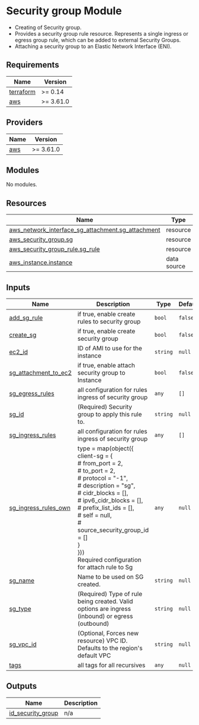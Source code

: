 <!-- BEGIN_TF_DOCS -->
<!-- markdownlint-disable MD033 -->
# Security group Module

- Creating of Security group.
- Provides a security group rule resource. Represents a single ingress or egress group rule, which can be added to external Security Groups.
- Attaching a security group to an Elastic Network Interface (ENI).

## Requirements

| Name | Version |
|------|---------|
| <a name="requirement_terraform"></a> [terraform](#requirement\_terraform) | >= 0.14 |
| <a name="requirement_aws"></a> [aws](#requirement\_aws) | >= 3.61.0 |

## Providers

| Name | Version |
|------|---------|
| <a name="provider_aws"></a> [aws](#provider\_aws) | >= 3.61.0 |

## Modules

No modules.

## Resources

| Name | Type |
|------|------|
| [aws_network_interface_sg_attachment.sg_attachment](https://registry.terraform.io/providers/hashicorp/aws/latest/docs/resources/network_interface_sg_attachment) | resource |
| [aws_security_group.sg](https://registry.terraform.io/providers/hashicorp/aws/latest/docs/resources/security_group) | resource |
| [aws_security_group_rule.sg_rule](https://registry.terraform.io/providers/hashicorp/aws/latest/docs/resources/security_group_rule) | resource |
| [aws_instance.instance](https://registry.terraform.io/providers/hashicorp/aws/latest/docs/data-sources/instance) | data source |

## Inputs

| Name | Description | Type | Default | Required |
|------|-------------|------|---------|:--------:|
| <a name="input_add_sg_rule"></a> [add\_sg\_rule](#input\_add\_sg\_rule) | if true, enable create rules to security group | `bool` | `false` | no |
| <a name="input_create_sg"></a> [create\_sg](#input\_create\_sg) | if true, enable create security group | `bool` | `false` | no |
| <a name="input_ec2_id"></a> [ec2\_id](#input\_ec2\_id) | ID of AMI to use for the instance | `string` | `null` | no |
| <a name="input_sg_attachment_to_ec2"></a> [sg\_attachment\_to\_ec2](#input\_sg\_attachment\_to\_ec2) | if true, enable attach security group to Instance | `bool` | `false` | no |
| <a name="input_sg_egress_rules"></a> [sg\_egress\_rules](#input\_sg\_egress\_rules) | all configuration for rules ingress of security group | `any` | `[]` | no |
| <a name="input_sg_id"></a> [sg\_id](#input\_sg\_id) | (Required) Security group to apply this rule to. | `string` | `null` | no |
| <a name="input_sg_ingress_rules"></a> [sg\_ingress\_rules](#input\_sg\_ingress\_rules) | all configuration for rules ingress of security group | `any` | `[]` | no |
| <a name="input_sg_ingress_rules_own"></a> [sg\_ingress\_rules\_own](#input\_sg\_ingress\_rules\_own) | type = map(object({<br>    client-sg = {<br>    # from\_port         = 2,<br>    # to\_port           = 2,<br>    # protocol          = "-1",<br>    # description       = "sg",<br>    # cidr\_blocks       = [],<br>    # ipv6\_cidr\_blocks  = [],<br>    # prefix\_list\_ids   = [],<br>    # self              = null,<br>    # source\_security\_group\_id  = []<br>    }<br>}))<br>Required configuration for attach rule to Sg | `any` | `null` | no |
| <a name="input_sg_name"></a> [sg\_name](#input\_sg\_name) | Name to be used on SG created. | `string` | `null` | no |
| <a name="input_sg_type"></a> [sg\_type](#input\_sg\_type) | (Required) Type of rule being created. Valid options are ingress (inbound) or egress (outbound) | `string` | `null` | no |
| <a name="input_sg_vpc_id"></a> [sg\_vpc\_id](#input\_sg\_vpc\_id) | (Optional, Forces new resource) VPC ID. Defaults to the region's default VPC | `string` | `null` | no |
| <a name="input_tags"></a> [tags](#input\_tags) | all tags for all recursives | `any` | `null` | no |

## Outputs

| Name | Description |
|------|-------------|
| <a name="output_id_security_group"></a> [id\_security\_group](#output\_id\_security\_group) | n/a |
<!-- END_TF_DOCS -->
